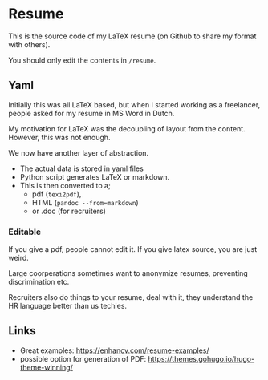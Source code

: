 # Resume

This is the source code of my LaTeX resume
(on Github to share my format with others).

You should only edit the contents in `/resume`.

## Yaml

Initially this was all LaTeX based,
but when I started working as a freelancer,
people asked for my resume in MS Word in Dutch.

My motivation for LaTeX was the decoupling
of layout from the content.
However, this was not enough.

We now have another layer of abstraction.
+ The actual data is stored in yaml files
+ Python script generates LaTeX or markdown.
+ This is then converted to a;
  - pdf (`texi2pdf`),
  - HTML (`pandoc --from=markdown`)
  - or .doc (for recruiters)

### Editable
If you give a pdf, people cannot edit it.
If you give latex source, you are just weird.

Large coorperations sometimes want to anonymize resumes,
preventing discrimination etc.

Recruiters also do things to your resume, deal with it,
they understand the HR language better than us techies.

## Links

+ Great examples: https://enhancv.com/resume-examples/
+ possible option for generation of PDF: https://themes.gohugo.io/hugo-theme-winning/
